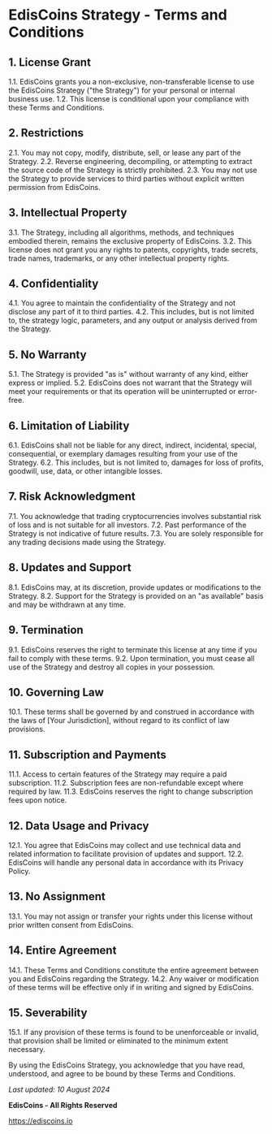 # EdisCoins Strategy - Terms and Conditions

## 1. License Grant
1.1. EdisCoins grants you a non-exclusive, non-transferable license to use the EdisCoins Strategy ("the Strategy") for your personal or internal business use.
1.2. This license is conditional upon your compliance with these Terms and Conditions.

## 2. Restrictions
2.1. You may not copy, modify, distribute, sell, or lease any part of the Strategy.
2.2. Reverse engineering, decompiling, or attempting to extract the source code of the Strategy is strictly prohibited.
2.3. You may not use the Strategy to provide services to third parties without explicit written permission from EdisCoins.

## 3. Intellectual Property
3.1. The Strategy, including all algorithms, methods, and techniques embodied therein, remains the exclusive property of EdisCoins.
3.2. This license does not grant you any rights to patents, copyrights, trade secrets, trade names, trademarks, or any other intellectual property rights.

## 4. Confidentiality
4.1. You agree to maintain the confidentiality of the Strategy and not disclose any part of it to third parties.
4.2. This includes, but is not limited to, the strategy logic, parameters, and any output or analysis derived from the Strategy.

## 5. No Warranty
5.1. The Strategy is provided "as is" without warranty of any kind, either express or implied.
5.2. EdisCoins does not warrant that the Strategy will meet your requirements or that its operation will be uninterrupted or error-free.

## 6. Limitation of Liability
6.1. EdisCoins shall not be liable for any direct, indirect, incidental, special, consequential, or exemplary damages resulting from your use of the Strategy.
6.2. This includes, but is not limited to, damages for loss of profits, goodwill, use, data, or other intangible losses.

## 7. Risk Acknowledgment
7.1. You acknowledge that trading cryptocurrencies involves substantial risk of loss and is not suitable for all investors.
7.2. Past performance of the Strategy is not indicative of future results.
7.3. You are solely responsible for any trading decisions made using the Strategy.

## 8. Updates and Support
8.1. EdisCoins may, at its discretion, provide updates or modifications to the Strategy.
8.2. Support for the Strategy is provided on an "as available" basis and may be withdrawn at any time.

## 9. Termination
9.1. EdisCoins reserves the right to terminate this license at any time if you fail to comply with these terms.
9.2. Upon termination, you must cease all use of the Strategy and destroy all copies in your possession.

## 10. Governing Law
10.1. These terms shall be governed by and construed in accordance with the laws of [Your Jurisdiction], without regard to its conflict of law provisions.

## 11. Subscription and Payments
11.1. Access to certain features of the Strategy may require a paid subscription.
11.2. Subscription fees are non-refundable except where required by law.
11.3. EdisCoins reserves the right to change subscription fees upon notice.

## 12. Data Usage and Privacy
12.1. You agree that EdisCoins may collect and use technical data and related information to facilitate provision of updates and support.
12.2. EdisCoins will handle any personal data in accordance with its Privacy Policy.

## 13. No Assignment
13.1. You may not assign or transfer your rights under this license without prior written consent from EdisCoins.

## 14. Entire Agreement
14.1. These Terms and Conditions constitute the entire agreement between you and EdisCoins regarding the Strategy.
14.2. Any waiver or modification of these terms will be effective only if in writing and signed by EdisCoins.

## 15. Severability
15.1. If any provision of these terms is found to be unenforceable or invalid, that provision shall be limited or eliminated to the minimum extent necessary.

By using the EdisCoins Strategy, you acknowledge that you have read, understood, and agree to be bound by these Terms and Conditions.

*Last updated: 10 August 2024*

**EdisCoins - All Rights Reserved**

https://ediscoins.io

